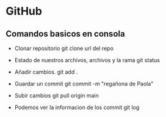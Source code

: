 # GitHub


## Comandos basicos en consola

* Clonar repositorio
	git clone url del repo

* Estado de nuestros archivos, archivos y la rama
	git status

* Añadir cambios.
	git add .

* Guardar un commit
git commit -m "regañona de Paola"

* Subir cambios
	git pull origin main

* Podemos ver la informacion de los commit
	git log



